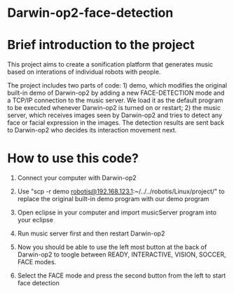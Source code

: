 # Darwin-op2-face-detection

# Brief introduction to the project

This project aims to create a sonification platform that generates music based on interations of individual robots with people. 

The project includes two parts of code: 1) demo, which modifies the original built-in demo of Darwin-op2 by adding a new FACE-DETECTION mode and a TCP/IP connection to the music server. We load it as the default program to be executed whenever Darwin-op2 is turned on or restart; 2) the music server, which receives images seen by Darwin-op2 and tries to detect any face or facial expression in the images. The detection results are sent back to Darwin-op2 who decides its interaction movement next.    



# How to use this code?

1. Connect your computer with Darwin-op2 


2. Use "scp -r demo robotis@192.168.123.1:~/../../robotis/Linux/project/" to replace the original built-in demo program with our demo program


3. Open eclipse in your computer and import musicServer program into your eclipse


4. Run music server first and then restart Darwin-op2


5. Now you should be able to use the left most button at the back of Darwin-op2 to toogle between READY, INTERACTIVE, VISION, SOCCER, FACE modes.


6. Select the FACE mode and press the second button from the left to start face detection 
